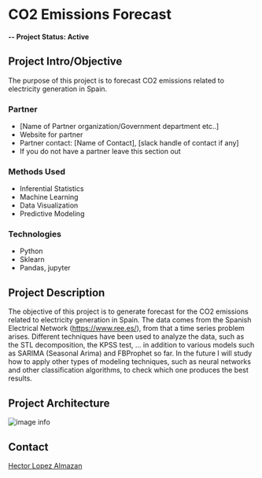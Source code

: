 # CO2 Emissions Forecast

#### -- Project Status: Active

## Project Intro/Objective
The purpose of this project is to forecast CO2 emissions related to electricity generation in Spain.

### Partner
* [Name of Partner organization/Government department etc..]
* Website for partner
* Partner contact: [Name of Contact], [slack handle of contact if any]
* If you do not have a partner leave this section out

### Methods Used
* Inferential Statistics
* Machine Learning
* Data Visualization
* Predictive Modeling

### Technologies
* Python
* Sklearn
* Pandas, jupyter

## Project Description
The objective of this project is to generate forecast for the CO2 emissions related to electricity generation in Spain. The data comes from the Spanish Electrical Network (https://www.ree.es/), from
that a time series problem arises. Different techniques have been used to analyze the data, such as the STL decomposition, the KPSS test, ... in addition to various models such as SARIMA (Seasonal Arima)
and FBProphet so far. In the future I will study how to apply other types of modeling techniques, such as neural networks and other classification algorithms, to check which one produces the best results.

## Project Architecture
![image info](https://github.com/hectorLop/CO2_emissions_forecast/blob/master/Project_architecture.png)

## Contact

[Hector Lopez Almazan](https://github.com/hectorLop)
